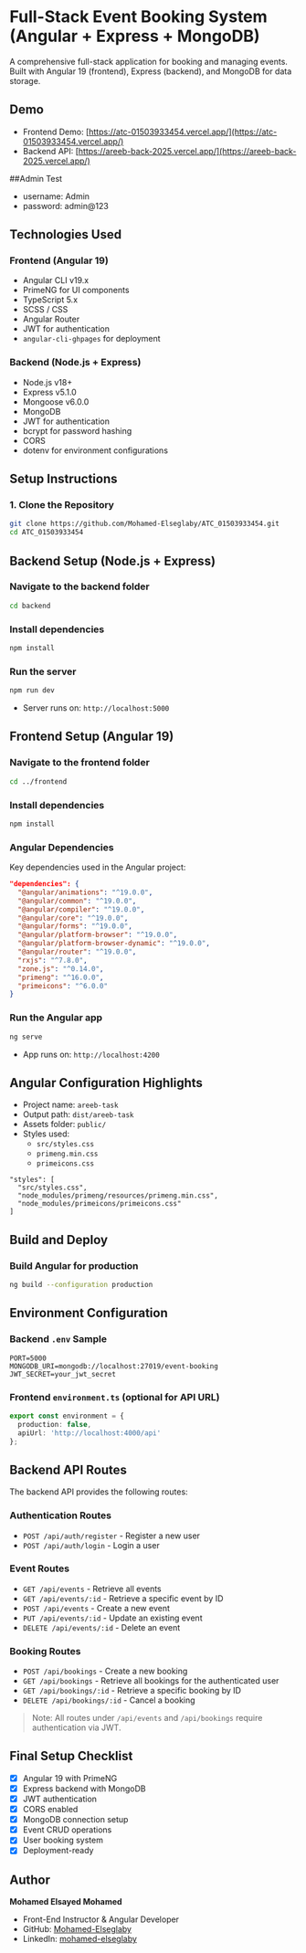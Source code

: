 
# Full-Stack Event Booking System (Angular + Express + MongoDB)

A comprehensive full-stack application for booking and managing events. Built with Angular 19 (frontend), Express (backend), and MongoDB for data storage.
## Demo

- Frontend Demo: [https://atc-01503933454.vercel.app/](https://atc-01503933454.vercel.app/)
- Backend API: [https://areeb-back-2025.vercel.app/](https://areeb-back-2025.vercel.app/)

##Admin Test
- username: Admin
- password: admin@123
## Technologies Used

### Frontend (Angular 19)

- Angular CLI v19.x
- PrimeNG for UI components
- TypeScript 5.x
- SCSS / CSS
- Angular Router
- JWT for authentication
- `angular-cli-ghpages` for deployment

### Backend (Node.js + Express)

- Node.js v18+
- Express v5.1.0
- Mongoose v6.0.0
- MongoDB
- JWT for authentication
- bcrypt for password hashing
- CORS
- dotenv for environment configurations

## Setup Instructions

### 1. Clone the Repository

```bash
git clone https://github.com/Mohamed-Elseglaby/ATC_01503933454.git
cd ATC_01503933454
```

## Backend Setup (Node.js + Express)

### Navigate to the backend folder

```bash
cd backend
```

### Install dependencies

```bash
npm install
```

### Run the server

```bash
npm run dev
```

- Server runs on: `http://localhost:5000`

## Frontend Setup (Angular 19)

### Navigate to the frontend folder

```bash
cd ../frontend
```

### Install dependencies

```bash
npm install
```

### Angular Dependencies

Key dependencies used in the Angular project:

```json
"dependencies": {
  "@angular/animations": "^19.0.0",
  "@angular/common": "^19.0.0",
  "@angular/compiler": "^19.0.0",
  "@angular/core": "^19.0.0",
  "@angular/forms": "^19.0.0",
  "@angular/platform-browser": "^19.0.0",
  "@angular/platform-browser-dynamic": "^19.0.0",
  "@angular/router": "^19.0.0",
  "rxjs": "^7.8.0",
  "zone.js": "^0.14.0",
  "primeng": "^16.0.0",
  "primeicons": "^6.0.0"
}
```

### Run the Angular app

```bash
ng serve
```

- App runs on: `http://localhost:4200`

## Angular Configuration Highlights

- Project name: `areeb-task`
- Output path: `dist/areeb-task`
- Assets folder: `public/`
- Styles used:
  - `src/styles.css`
  - `primeng.min.css`
  - `primeicons.css`

```jsonc
"styles": [
  "src/styles.css",
  "node_modules/primeng/resources/primeng.min.css",
  "node_modules/primeicons/primeicons.css"
]
```

## Build and Deploy

### Build Angular for production

```bash
ng build --configuration production
```

## Environment Configuration

### Backend `.env` Sample

```env
PORT=5000
MONGODB_URI=mongodb://localhost:27019/event-booking
JWT_SECRET=your_jwt_secret
```

### Frontend `environment.ts` (optional for API URL)

```ts
export const environment = {
  production: false,
  apiUrl: 'http://localhost:4000/api'
};
```

## Backend API Routes

The backend API provides the following routes:

### Authentication Routes

- `POST /api/auth/register` - Register a new user
- `POST /api/auth/login` - Login a user

### Event Routes

- `GET /api/events` - Retrieve all events
- `GET /api/events/:id` - Retrieve a specific event by ID
- `POST /api/events` - Create a new event
- `PUT /api/events/:id` - Update an existing event
- `DELETE /api/events/:id` - Delete an event

### Booking Routes

- `POST /api/bookings` - Create a new booking
- `GET /api/bookings` - Retrieve all bookings for the authenticated user
- `GET /api/bookings/:id` - Retrieve a specific booking by ID
- `DELETE /api/bookings/:id` - Cancel a booking

> Note: All routes under `/api/events` and `/api/bookings` require authentication via JWT.

## Final Setup Checklist

- [x] Angular 19 with PrimeNG
- [x] Express backend with MongoDB
- [x] JWT authentication
- [x] CORS enabled
- [x] MongoDB connection setup
- [x] Event CRUD operations
- [x] User booking system
- [x] Deployment-ready

## Author

**Mohamed Elsayed Mohamed**  
- Front-End Instructor & Angular Developer  
- GitHub: [Mohamed-Elseglaby](https://github.com/Mohamed-Elseglaby)  
- LinkedIn: [mohamed-elseglaby](https://www.linkedin.com/in/mohamed-elseglaby/)
